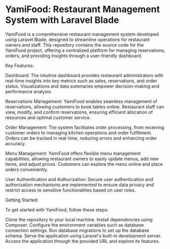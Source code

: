 # YamiFood: Restaurant Management System with Laravel Blade

YamiFood is a comprehensive restaurant management system developed using Laravel Blade, designed to streamline operations for restaurant owners and staff. This repository contains the source code for the YamiFood project, offering a centralized platform for managing reservations, orders, and providing insights through a user-friendly dashboard.

Key Features:

Dashboard: The intuitive dashboard provides restaurant administrators with real-time insights into key metrics such as sales, reservations, and order status. Visualizations and data summaries empower decision-making and performance analysis.

Reservations Management: YamiFood enables seamless management of reservations, allowing customers to book tables online. Restaurant staff can view, modify, and confirm reservations, ensuring efficient allocation of resources and optimal customer service.

Order Management: The system facilitates order processing, from receiving customer orders to managing kitchen operations and order fulfillment. Orders can be tracked in real-time, reducing errors and enhancing order accuracy.

Menu Management: YamiFood offers flexible menu management capabilities, allowing restaurant owners to easily update menus, add new items, and adjust prices. Customers can explore the menu online and place orders conveniently.

User Authentication and Authorization: Secure user authentication and authorization mechanisms are implemented to ensure data privacy and restrict access to sensitive functionalities based on user roles.

Getting Started:

To get started with YamiFood, follow these steps:

Clone the repository to your local machine.
Install dependencies using Composer.
Configure the environment variables such as database connection settings.
Run database migrations to set up the database schema.
Serve the application using Laravel's built-in development server.
Access the application through the provided URL and explore its features.
